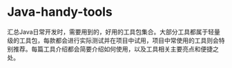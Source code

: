 # Java-handy-tools
汇总Java日常开发时，需要用到的，好用的工具包集合。大部分工具都属于轻量级的工具包，每款都会进行实际测试并在项目中试用，项目中常使用的工具则会特别推荐。每篇工具介绍都会简要介绍如何使用，以及工具相关主要亮点和便捷之处。
